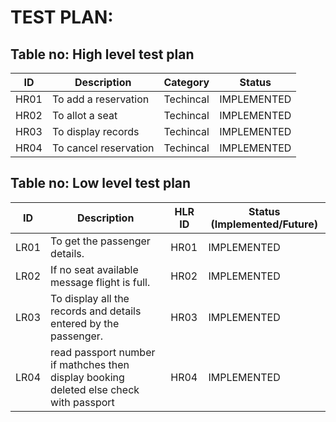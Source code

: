 # TEST PLAN:

## Table no: High level test plan
| ID | Description | Category | Status | 
| ----- | ----- | ------- | ---------|
| HR01 | To add a reservation | Techincal | IMPLEMENTED |
| HR02 | To allot a seat | Techincal | IMPLEMENTED |
| HR03 | To display records | Techincal | IMPLEMENTED | 
| HR04 | To cancel reservation | Techincal |  IMPLEMENTED  |

## Table no: Low level test plan
| ID | Description | HLR ID | Status (Implemented/Future) |
| ------ | --------- | ------ | ----- |
| LR01 |To get the passenger details. | HR01 | IMPLEMENTED |
| LR02 | If no seat available message flight is full. | HR02 |  IMPLEMENTED  |
| LR03 | To display all the records and details entered by the passenger. | HR03 |  IMPLEMENTED  |
| LR04 | read passport number if mathches then display booking deleted else check with passport | HR04 |  IMPLEMENTED  |
